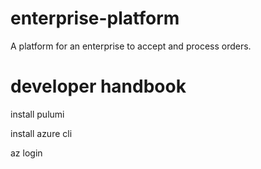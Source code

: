 # enterprise-platform

A platform for an enterprise to accept and process orders.

# developer handbook

install pulumi

install azure cli

az login